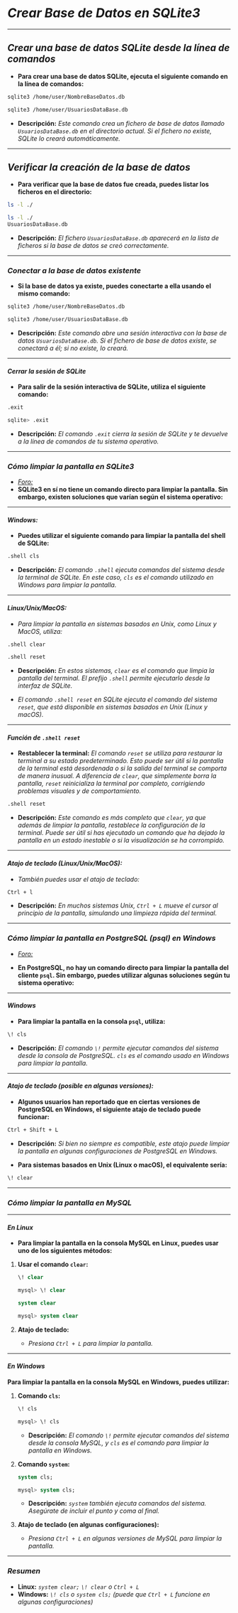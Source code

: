 <!-- Autor: Daniel Benjamin Perez Morales -->
<!-- GitHub: https://github.com/DanielPerezMoralesDev13 -->
<!-- Correo electrónico: danielperezdev@proton.me -->

# ***Crear Base de Datos en SQLite3***

---

## ***Crear una base de datos SQLite desde la línea de comandos***

- **Para crear una base de datos SQLite, ejecuta el siguiente comando en la línea de comandos:**

```bash
sqlite3 /home/user/NombreBaseDatos.db
```

```bash
sqlite3 /home/user/UsuariosDataBase.db
```

- **Descripción:** *Este comando crea un fichero de base de datos llamado `UsuariosDataBase.db` en el directorio actual. Si el fichero no existe, SQLite lo creará automáticamente.*

---

## ***Verificar la creación de la base de datos***

- **Para verificar que la base de datos fue creada, puedes listar los ficheros en el directorio:**

```bash
ls -l ./
```

```bash
ls -l ./
UsuariosDataBase.db
```

- **Descripción:** *El fichero `UsuariosDataBase.db` aparecerá en la lista de ficheros si la base de datos se creó correctamente.*

---

### ***Conectar a la base de datos existente***

- **Si la base de datos ya existe, puedes conectarte a ella usando el mismo comando:**

```bash
sqlite3 /home/user/NombreBaseDatos.db
```

```bash
sqlite3 /home/user/UsuariosDataBase.db
```

- **Descripción:** *Este comando abre una sesión interactiva con la base de datos `UsuariosDataBase.db`. Si el fichero de base de datos existe, se conectará a él; si no existe, lo creará.*

---

#### ***Cerrar la sesión de SQLite***

- **Para salir de la sesión interactiva de SQLite, utiliza el siguiente comando:**

```bash
.exit
```

```bash
sqlite> .exit
```

- **Descripción:** *El comando `.exit` cierra la sesión de SQLite y te devuelve a la línea de comandos de tu sistema operativo.*

---

### ***Cómo limpiar la pantalla en SQLite3***

- *[Foro:](https://stackoverflow.com/questions/21616375/is-there-a-command-to-clear-screen-in-sqlite3 "https://stackoverflow.com/questions/21616375/is-there-a-command-to-clear-screen-in-sqlite3")*
- **SQLite3 en sí no tiene un comando directo para limpiar la pantalla. Sin embargo, existen soluciones que varían según el sistema operativo:**

---

#### ***Windows:***

- **Puedes utilizar el siguiente comando para limpiar la pantalla del shell de SQLite:**
  
```bash
.shell cls
```

- **Descripción:** *El comando `.shell` ejecuta comandos del sistema desde la terminal de SQLite. En este caso, `cls` es el comando utilizado en Windows para limpiar la pantalla.*

---

#### ***Linux/Unix/MacOS:***

- *Para limpiar la pantalla en sistemas basados en Unix, como Linux y MacOS, utiliza:*

```bash
.shell clear
```

```bash
.shell reset
```

- **Descripción:** *En estos sistemas, `clear` es el comando que limpia la pantalla del terminal. El prefijo `.shell` permite ejecutarlo desde la interfaz de SQLite.*

- *El comando `.shell reset` en SQLite ejecuta el comando del sistema `reset`, que está disponible en sistemas basados en Unix (Linux y macOS).*

---

#### ***Función de `.shell reset`***

- **Restablecer la terminal:**
  *El comando `reset` se utiliza para restaurar la terminal a su estado predeterminado. Esto puede ser útil si la pantalla de la terminal está desordenada o si la salida del terminal se comporta de manera inusual. A diferencia de `clear`, que simplemente borra la pantalla, `reset` reinicializa la terminal por completo, corrigiendo problemas visuales y de comportamiento.*

```bash
.shell reset
```

- **Descripción:** *Este comando es más completo que `clear`, ya que además de limpiar la pantalla, restablece la configuración de la terminal. Puede ser útil si has ejecutado un comando que ha dejado la pantalla en un estado inestable o si la visualización se ha corrompido.*

---

#### ***Atajo de teclado (Linux/Unix/MacOS):***

- *También puedes usar el atajo de teclado:*

```bash
Ctrl + l
```

- **Descripción:** *En muchos sistemas Unix, `Ctrl + L` mueve el cursor al principio de la pantalla, simulando una limpieza rápida del terminal.*

---

### ***Cómo limpiar la pantalla en PostgreSQL (psql) en Windows***

- *[Foro:](https://stackoverflow.com/questions/26065426/keystroke-to-clear-screen-in-psql "https://stackoverflow.com/questions/26065426/keystroke-to-clear-screen-in-psql")*

- **En PostgreSQL, no hay un comando directo para limpiar la pantalla del cliente `psql`. Sin embargo, puedes utilizar algunas soluciones según tu sistema operativo:**

---

#### ***Windows***

- **Para limpiar la pantalla en la consola `psql`, utiliza:**

```bash
\! cls
```

- **Descripción:** *El comando `\!` permite ejecutar comandos del sistema desde la consola de PostgreSQL. `cls` es el comando usado en Windows para limpiar la pantalla.*

---

#### ***Atajo de teclado (posible en algunas versiones):***

- **Algunos usuarios han reportado que en ciertas versiones de PostgreSQL en Windows, el siguiente atajo de teclado puede funcionar:**

```bash
Ctrl + Shift + L
```

- **Descripción:** *Si bien no siempre es compatible, este atajo puede limpiar la pantalla en algunas configuraciones de PostgreSQL en Windows.*

- **Para sistemas basados en Unix (Linux o macOS), el equivalente sería:**

```bash
\! clear
```

---

### ***Cómo limpiar la pantalla en MySQL***

---

#### ***En Linux***

- **Para limpiar la pantalla en la consola MySQL en Linux, puedes usar uno de los siguientes métodos:**

1. **Usar el comando `clear`:**

   ```sql
   \! clear
   ```

   ```sql
   mysql> \! clear
   ```

   ```sql
   system clear
   ```

   ```sql
   mysql> system clear
   ```

2. **Atajo de teclado:**
   - *Presiona `Ctrl + L` para limpiar la pantalla.*

---

#### ***En Windows***

**Para limpiar la pantalla en la consola MySQL en Windows, puedes utilizar:**

1. **Comando `cls`:**

   ```sql
   \! cls
   ```

   ```sql
   mysql> \! cls
   ```

   - **Descripción:** *El comando `\!` permite ejecutar comandos del sistema desde la consola MySQL, y `cls` es el comando para limpiar la pantalla en Windows.*

2. **Comando `system`:**

    ```sql
   system cls;
   ```

   ```sql
   mysql> system cls;
   ```

   - **Descripción:** *`system` también ejecuta comandos del sistema. Asegúrate de incluir el punto y coma al final.*

3. **Atajo de teclado (en algunas configuraciones):**
   - *Presiona `Ctrl + L` en algunas versiones de MySQL para limpiar la pantalla.*

---

### ***Resumen***

- **Linux:** *`system clear;` `\! clear` o `Ctrl + L`*
- **Windows:** *`\! cls` o `system cls;` (puede que `Ctrl + L` funcione en algunas configuraciones)*
